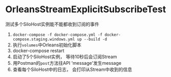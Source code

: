# OrleansStreamExplicitSubscribeTest
测试多个SiloHost实例能不能都收到订阅的事件

1. `docker-compose -f docker-compose.yml -f docker-compose.staging.windows.yml up --build -d`
2. 执行`volumes`中Orleans初始化脚本
3. docker-compose restart
4. 启动了5个SiloHost实例， 等待10秒后会订阅Stream
5. 用Postman的`post`方法往API 'message'发生message
6. 查看每个SiloHost中的日志， 会打印从Stream中收到的信息
